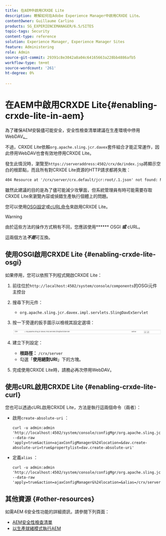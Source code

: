 ```yaml
---
title: 在AEM中啟用CRXDE Lite
description: 瞭解如何在Adobe Experience Manager中啟用CRXDE Lite。
contentOwner: Guillaume Carlino
products: SG_EXPERIENCEMANAGER/6.5/SITES
topic-tags: Security
content-type: reference
solution: Experience Manager, Experience Manager Sites
feature: Administering
role: Admin
source-git-commit: 29391c8e3042a8a04c64165663a228bb4886afb5
workflow-type: tm+mt
source-wordcount: '261'
ht-degree: 0%

---
```


# 在AEM中啟用CRXDE Lite{#enabling-crxde-lite-in-aem}

為了確保AEM安裝儘可能安全，安全性檢查清單建議在生產環境中停用WebDAV[。](/help/sites-administering/security-checklist.md#disable-webdav)

不過，CRXDE Lite依賴`org.apache.sling.jcr.davex`套件組合才能正常運作，因此停用WebDAV也會有效地停用CRXDE Lite。

發生此情況時，瀏覽至`https://serveraddress:4502/crx/de/index.jsp`將顯示空白的根節點，而且所有對CRXDE Lite資源的HTTP請求都將失敗：

```xml
404 Resource at '/crx/server/crx.default/jcr:root/.1.json' not found: No resource found
```

雖然此建議的目的是為了儘可能減少攻擊面，但系統管理員有時可能需要存取CRXDE Lite來瀏覽內容或偵錯生產執行個體上的問題。

您可以使用[OSGi設定](#enabling-crxde-lite-osgi)或[cURL命令](#enabling-crxde-lite-curl)來啟用CRXDE Lite。

>[!WARNING]
>
>由於這些方法的操作方式稍有不同，您應該使用&#x200B;****** OSGI ***或*** cURL。
>
>這兩個方法&#x200B;***不是***&#x200B;可互換。

## 使用OSGI啟用CRXDE Lite {#enabling-crxde-lite-osgi}

如果停用，您可以依照下列程式開啟CRXDE Lite：

1. 前往位於`http://localhost:4502/system/console/components`的OSGi元件主控台
1. 搜尋下列元件：

   * `org.apache.sling.jcr.davex.impl.servlets.SlingDavExServlet`

1. 按一下旁邊的扳手圖示以檢視其設定選項：

   ![chlimage_1-80](assets/chlimage_1-80a.png)

1. 建立下列設定：

   * **根路徑：** `/crx/server`
   * 勾選「**使用絕對URI**」下的方塊。

1. 完成使用CRXDE Lite時，請務必再次停用WebDAV。

## 使用cURL啟用CRXDE Lite {#enabling-crxde-lite-curl}

您也可以透過cURL啟用CRXDE Lite，方法是執行這兩個命令（兩者）：

* 啟用`create-absolute-uri` ：

  ```shell
  curl -u admin:admin 'http://localhost:4502/system/console/configMgr/org.apache.sling.jcr.davex.impl.servlets.SlingDavExServlet' --data-raw 'apply=true&action=ajaxConfigManager&%24location=&dav.create-absolute-uri=true&propertylist=dav.create-absolute-uri'
  ```

* 定義`alias` ：

  ```shell
  curl -u admin:admin 'http://localhost:4502/system/console/configMgr/org.apache.sling.jcr.davex.impl.servlets.SlingDavExServlet' --data-raw 'apply=true&action=ajaxConfigManager&%24location=&alias=/crx/server&propertylist=alias'
  ```

## 其他資源 {#other-resources}

如需AEM 6安全性功能的詳細資訊，請參閱下列頁面：

* [AEM安全性檢查清單](/help/sites-administering/security-checklist.md)
* [以生產就緒模式執行AEM](/help/sites-administering/production-ready.md)
